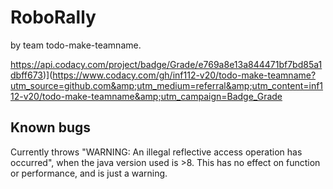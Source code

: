 # RoboRally

by team todo-make-teamname.

https://api.codacy.com/project/badge/Grade/e769a8e13a844471bf7bd85a1dbff673)](https://www.codacy.com/gh/inf112-v20/todo-make-teamname?utm_source=github.com&amp;utm_medium=referral&amp;utm_content=inf112-v20/todo-make-teamname&amp;utm_campaign=Badge_Grade

## Known bugs
Currently throws "WARNING: An illegal reflective access operation has occurred", 
when the java version used is >8. This has no effect on function or performance, and is just a warning.
